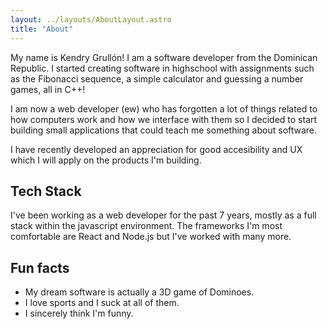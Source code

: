 ```yaml
---
layout: ../layouts/AboutLayout.astro
title: "About"
---
```


My name is Kendry Grullón! I am a software developer from the Dominican Republic.
I started creating software in highschool with assignments such as the Fibonacci sequence,
a simple calculator and guessing a number games, all in C++!

I am now a web developer (ew) who has forgotten a lot of things related to how computers work
and how we interface with them so I decided to start building small applications that could teach
me something about software.

I have recently developed an appreciation for good accesibility and UX which I will apply on
the products I'm building.

## Tech Stack

I've been working as a web developer for the past 7 years, mostly as a full stack within the
javascript environment. The frameworks I'm most comfortable are React and Node.js but I've worked
with many more.

## Fun facts

- My dream software is actually a 3D game of Dominoes.
- I love sports and I suck at all of them.
- I sincerely think I'm funny.

